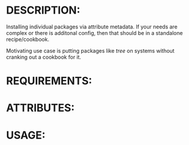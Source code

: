 # DESCRIPTION:
Installing individual packages via attribute metadata. If your needs are complex
or there is additonal config, then that should be in a standalone recipe/cookbook.

Motivating use case is putting packages like *tree* on systems without cranking
out a cookbook for it.

# REQUIREMENTS:

# ATTRIBUTES: 

# USAGE:


